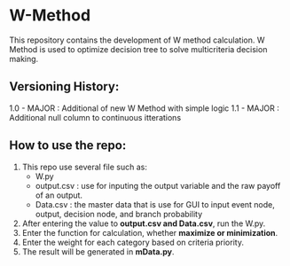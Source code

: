 # W-Method
This repository contains the development of W method calculation. W Method is used to optimize decision tree to solve multicriteria decision making. 

## Versioning History:
1.0 - MAJOR : Additional of new W Method with simple logic
1.1 - MAJOR : Additional null column to continuous itterations

## How to use the repo:
1. This repo use several file such as:
	- W.py
	- output.csv : use for inputing the output variable and the raw payoff of an output.
	- Data.csv : the master data that is use for GUI to input event node, output, decision node, and branch probability
2. After entering the value to **output.csv and Data.csv**, run the W.py.
3. Enter the function for calculation, whether **maximize or minimization**.
4. Enter the weight for each category based on criteria priority.
5. The result will be generated in **mData.py**.	